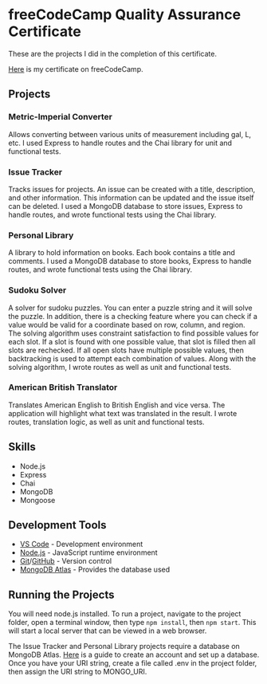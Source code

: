 # freeCodeCamp Quality Assurance Certificate

These are the projects I did in the completion of this certificate.

[Here](https://www.freecodecamp.org/certification/fcc30aca8b2-d2c4-4009-a397-2e6d1ecbde3b/quality-assurance-v7) is my certificate on freeCodeCamp.

## Projects

### Metric-Imperial Converter

Allows converting between various units of measurement including gal, L, etc. I used Express to handle routes and the Chai library for unit and functional tests.

### Issue Tracker

Tracks issues for projects. An issue can be created with a title, description, and other information. This information can be updated and the issue itself can be deleted. I used a MongoDB database to store issues, Express to handle routes, and wrote functional tests using the Chai library.

### Personal Library

A library to hold information on books. Each book contains a title and comments. I used a MongoDB database to store books, Express to handle routes, and wrote functional tests using the Chai library.

### Sudoku Solver

A solver for sudoku puzzles. You can enter a puzzle string and it will solve the puzzle. In addition, there is a checking feature where you can check if a value would be valid for a coordinate based on row, column, and region. The solving algorithm uses constraint satisfaction to find possible values for each slot. If a slot is found with one possible value, that slot is filled then all slots are rechecked. If all open slots have multiple possible values, then backtracking is used to attempt each combination of values. Along with the solving algorithm, I wrote routes as well as unit and functional tests.

### American British Translator

Translates American English to British English and vice versa. The application will highlight what text was translated in the result. I wrote routes, translation logic, as well as unit and functional tests.

## Skills

- Node.js
- Express
- Chai
- MongoDB
- Mongoose

## Development Tools

- [VS Code](https://code.visualstudio.com/) - Development environment
- [Node.js](https://nodejs.org/en/) - JavaScript runtime environment
- [Git](https://git-scm.com/)/[GitHub](https://github.com/) - Version control
- [MongoDB Atlas](https://www.mongodb.com/) - Provides the database used

## Running the Projects
You will need node.js installed. To run a project, navigate to the project folder, open a terminal window, then type ```npm install```, then ```npm start```. This will start a local server that can be viewed in a web browser.

The Issue Tracker and Personal Library projects require a database on MongoDB Atlas. [Here](https://www.freecodecamp.org/news/get-started-with-mongodb-atlas/) is a guide to create an account and set up a database. Once you have your URI string, create a file called .env in the project folder, then assign the URI string to MONGO_URI.
